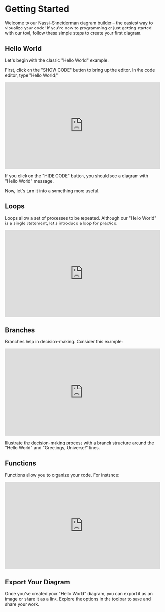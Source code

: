 # Getting Started

Welcome to our Nassi–Shneiderman diagram builder – the easiest way to visualize your code!
If you're new to programming or just getting started with our tool, follow these simple steps to create your first diagram.

## Hello World

Let's begin with the classic "Hello World" example.

First, click on the "SHOW CODE" button to bring up the editor.
In the code editor, type "Hello World;"

<iframe width="100%" style="aspect-ratio: 16/9; border:none;" loading="lazy" src="https://eurydia.github.io/project-nassi-shneiderman-diagram-builder-online/?preview=true&content="></iframe>

If you click on the "HIDE CODE" button, you should see a diagram with "Hello World" message.

Now, let's turn it into a something more useful.

## Loops

Loops allow a set of processes to be repeated.
Although our "Hello World" is a single statement, let's introduce a loop for practice:

<iframe width="100%" style="aspect-ratio: 16/9; border:none;" loading="lazy" src="https://eurydia.github.io/project-nassi-shneiderman-diagram-builder-online/?preview=true&content=for+%28Repeat+5+times%29+%7B%0A++Hello+World%3B%0A%7D"></iframe>

## Branches

Branches help in decision-making.
Consider this example:

<iframe width="100%" style="aspect-ratio: 16/9; border:none;" loading="lazy" src="https://eurydia.github.io/project-nassi-shneiderman-diagram-builder-online/?preview=true&content=if+%28condition%29+%7B%0A++Hello+World%3B%0A%7D+else+%7B%0A++Greetings%2C+Universe%21%3B%0A%7D"></iframe>

Illustrate the decision-making process with a branch structure around the "Hello World" and "Greetings, Universe!" lines.

## Functions

Functions allow you to organize your code.
For instance:

<iframe width="100%" style="aspect-ratio: 16/9; border:none;" loading="lazy" src="https://eurydia.github.io/project-nassi-shneiderman-diagram-builder-online/?preview=true&content=void+greet%28%29+%7B%0A++Hello+World%3B%0A%7D"></iframe>

## Export Your Diagram

Once you've created your "Hello World" diagram, you can export it as an image or share it as a link.
Explore the options in the toolbar to save and share your work.
